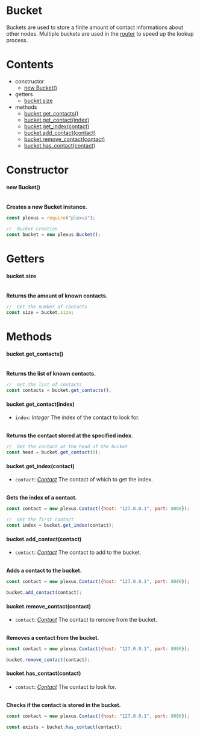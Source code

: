 # **Bucket**

Buckets are used to store a finite amount of contact informations about other nodes.
Multiple buckets are used in the [router](router.md) to speed up the lookup process.

# **Contents**

* constructor
    * [new Bucket()](#new-itemoptions)
* getters
    * [bucket.size](#bucketsize)
* methods
    * [bucket.get_contacts()](#bucketget_contacts)
    * [bucket.get_contact(index)](#bucketget_contactindex)
    * [bucket.get_index(contact)](#bucketget_indexcontact)
    * [bucket.add_contact(contact)](#bucketadd_contactcontact)
    * [bucket.remove_contact(contact)](#bucketremove_contactcontact)
    * [bucket.has_contact(contact)](#buckethas_contactcontact)

# **Constructor**

#### new Bucket()

\
**Creates a new Bucket instance.**
```js
const plexus = require("plexus");

//  Bucket creation
const bucket = new plexus.Bucket();
```

# **Getters**

#### bucket.size

\
**Returns the amount of known contacts.**
```js
//  Get the number of contacts
const size = bucket.size;
```

# **Methods**

#### bucket.get_contacts()

\
**Returns the list of known contacts.**
```js
//  Get the list of contacts
const contacts = bucket.get_contacts();
```

#### bucket.get_contact(index)
* `index`: _Integer_ The index of the contact to look for.

\
**Returns the contact stored at the specified index.**
```js
//  Get the contact at the head of the bucket
const head = bucket.get_contact(0);
```

#### bucket.get_index(contact)
* `contact`: [_Contact_](contact.md) The contact of which to get the index.

\
**Gets the index of a contact.**
```js
const contact = new plexus.Contact({host: "127.0.0.1", port: 8080});

//  Get the first contact
const index = bucket.get_index(contact);
```

#### bucket.add_contact(contact)
* `contact`: [_Contact_](contact.md) The contact to add to the bucket.

\
**Adds a contact to the bucket.**
```js
const contact = new plexus.Contact({host: "127.0.0.1", port: 8080});

bucket.add_contact(contact);
```

#### bucket.remove_contact(contact)
* `contact`: [_Contact_](contact.md) The contact to remove from the bucket.

\
**Removes a contact from the bucket.**
```js
const contact = new plexus.Contact({host: "127.0.0.1", port: 8080});

bucket.remove_contact(contact);
```

#### bucket.has_contact(contact)
* `contact`: [_Contact_](contact.md) The contact to look for.

\
**Checks if the contact is stored in the bucket.**
```js
const contact = new plexus.Contact({host: "127.0.0.1", port: 8080});

const exists = bucket.has_contact(contact);
```